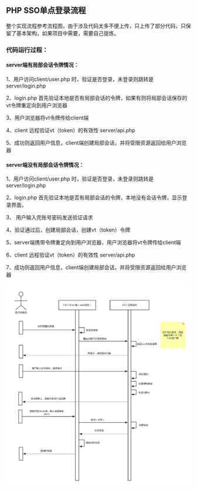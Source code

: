 ## PHP SSO单点登录流程
整个实现流程参考流程图，由于涉及代码太多不便上传，只上传了部分代码，只保留了基本架构，如果项目中需要，需要自己提炼。

### 代码运行过程：

#### server端有局部会话令牌情况：
1、用户访问client/user.php 时，验证是否登录，未登录则跳转是 server/login.php  

2、login.php 首先验证本地是否有局部会话的令牌，如果有则将局部会话保存的vt令牌重定向到用户浏览器

3、用户浏览器将vt令牌传给client端

4、client 远程验证vt（token）的有效性 server/api.php

5、成功则返回用户信息，client端创建局部会话，并将受限资源返回给用户浏览器


#### server端没有局部会话令牌情况：
1、用户访问client/user.php 时，验证是否登录，未登录则跳转是 server/login.php  

2、login.php 首先验证本地是否有局部会话的令牌，本地没有会话令牌，显示登录界面，

3、 用户输入完账号密码发送验证请求

4、验证通过后，创建局部会话，创建vt（token）令牌

5、server端携带令牌重定向到用户浏览器，用户浏览器将vt令牌传给client端

6、client 远程验证vt（token）的有效性 server/api.php

7、成功则返回用户信息，client端创建局部会话，并将受限资源返回给用户浏览器

![desc](https://github.com/lujinbo/php-sso/blob/master/resource/sso.png?raw=true) 
